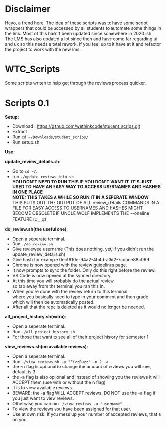 # Disclaimer
Heyo, a frend here. The idea of these scripts was to have some script wrappers that could be accessed by all students to automate some things in the lms.
Most of this hasn't been updated since somewhere in 2020 ish. The LMS has also updated a lot since then and have come far regarding ui and ux so this needs a total rework. If you feel up to it have at it and refactor the project to work with the new lms.

# WTC_Scripts
Some scripts writen to help get through the reviews process quicker.

# Scripts 0.1
__Setup:__
 - Download : https://github.com/wethinkcode/student_scrips.git
 - Extract
 - Run `cd ~/Downloads/student_scrips/`
 - Run setup.sh
    
__Use:__  

__update_review_details.sh__:  
  - Go to `cd ~/`.  
  - run `./update_reviews_info.sh`  
    __YOU DON'T NEED TO RUN THIS IF YOU DON'T WANT IT. IT'S JUST USED TO HAVE AN EASY WAY TO ACCESS USERNAMES AND HASHES IN ONE PLACE__  
    __NOTE: THIS TAKES A WHILE SO RUN IT IN A SEPERATE WINDOW__  
    THIS PUTS OUT THE OUTPUT OF ALL review_details COMMANDS IN A FILE FOR EASY ACCESS TO USERNAMES AND HASHES
    MIGHT BECOME OBSOLETE IF UNCLE WOLF IMPLEMENTS THE --oneline FEATURE (ಥ﹏ಥ)  
    
__do_review.sh(the useful one)__:  
  - Open a seperate terminal.  
  - Run `./do_review.sh`  
  - Give reviewee username (This does nothing, yet, if you didn't run the update_review_details.sh)  
  - Give hash for example 0ecf910e-94a2-4b4d-a3d2-7cdace88c069  
  - Chrome is now opened with the review guidelines page.  
  - It now prompts to sync the folder. Only do this right before the review.  
  - VS Code is now opened at the synced directory.  
  - At this time you will probably do the actual review  
   so tab away from the terminal you ran this in.  
  - When you're done with the review return to this terminal  
   where you basically need to type in your comment and then grade  
   which will then be automatically posted.  
  - After all that the repo is deleted as it would no longer be needed.

__all_project_history.sh(extra)__:  
  - Open a seperate terminal.  
  - Run `./all_project_history.sh`  
  - For those that want to see all of their project history for semester 1

__view_reviews.sh(on available reviews)__:  
  - Open a seperate terminal.  
  - Run `./view_reviews.sh -p "FizzBuzz" -n 2 -a`  
  - the -n flag is optional to change the amount of reviews you will see, default is 3
  - the -a flag is also optional and instead of showing you the reviews it will ACCEPT them (use with or without the n flag)
  - It is to view available reviews.
  - BEWARE: the -a flag WILL ACCEPT reviews. DO NOT use the -a flag if you just want to view reviews.
  - Otherwise you can run `./view_reviews -u "username"`
  - To view the reviews you have been assigned for that user.
  - Use at own risk. If you mess up your number of accepted reviews, that's on you,
